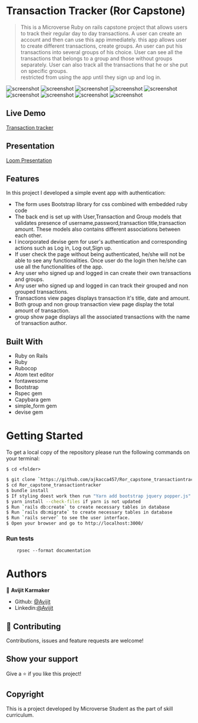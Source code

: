 # Transaction Tracker (Ror Capstone)

> This is a Microverse Ruby on rails capstone project that allows users to track their regular day to day transactions. A user can create an account and then can use this app immediately. this app allows user to create different transactions, create groups. An user can put his transactions into several groups of his choice. User can see all the transactions that belongs to a group and those without groups separately. User can also track all the transactions that he or she put on specific groups.  
restricted from using the app until they sign up and log in.

![screenshot](./app/assets/images/interface1.png)
![screenshot](./app/assets/images/interface2.png)
![screenshot](./app/assets/images/interface3.png)
![screenshot](./app/assets/images/interface4.png)
![screenshot](./app/assets/images/interface5.png)
![screenshot](./app/assets/images/interface6.png)
![screenshot](./app/assets/images/interface7.png)
![screenshot](./app/assets/images/interface8.png)
![screenshot](./app/assets/images/interface9.png)


## Live Demo

[Transaction tracker](https://pure-cliffs-17371.herokuapp.com/users/sign_in)


## Presentation

[Loom Presentation](https://www.loom.com/share/c856ed56b53b4ba2a4578fe940264d1c)

## Features
In this project I developed a simple event app with authentication:

- The form uses Bootstrap library for css combined with embedded ruby code
- The back end is set up with User,Transaction and Group models that validates presence of username,password,transaction title,transaction amount. These models also contains different associations between each other.
- I incorporated devise gem for user's authentication and corresponding actions such as Log in, Log out,Sign up.
- If user check the page without being authenticated, he/she will not be able to see any functionalities. Once user do the login then he/she can use all the functionalities of the app.
- Any user who signed up and logged in can create their own transactions and groups.
- Any user who signed up and logged in can track their grouped and non grouped transactions.
- Transactions view pages displays transaction it's title, date and amount.
- Both group and non group transaction view page display the total amount of transaction.
- group show page displays all the associated transactions with the name of transaction author.

## Built With

- Ruby on Rails
- Ruby
- Rubocop
- Atom text editor
- fontawesome
- Bootstrap
- Rspec gem
- Capybara gem
- simple_form gem
- devise gem
# Getting Started

To get a local copy of the repository please run the following commands on your terminal:

```
$ cd <folder>
```

```bash
$ git clone `https://github.com/ajkacca457/Ror_capstone_transactiontracker.git`
$ cd Ror_capstone_transactiontracker
$ bundle install
$ If styling doest work then run "Yarn add bootstrap jquery popper.js"
$ yarn install --check-files if yarn is not updated
$ Run `rails db:create` to create necessary tables in database
$ Run `rails db:migrate` to create necessary tables in database
$ Run `rails server` to see the user interface.
$ Open your browser and go to http://localhost:3000/
```

### Run tests

```
    rpsec --format documentation
```

# Authors

👤 **Avijit Karmaker**

- Github: [@Avijit](https://github.com/ajkacca457)
- Linkedin:[@Avijit](https://www.linkedin.com/in/avijit-karmaker-8738a54)

## 🤝 Contributing

Contributions, issues and feature requests are welcome!

## Show your support

Give a ⭐️ if you like this project!

## Copyright
This is a project developed by Microverse Student as the part of skill curriculum.

